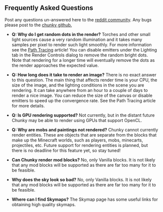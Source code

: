 Frequently Asked Questions
--------------------------
Post any questions un-answered here to the [reddit community][0].  Any bugs please post to the [chunky github.][1]


* **Q: Why do I get random dots in the render?**
  Torches and other small light sources cause a very random illumination and it
  takes many samples per pixel to render such light smoothly. For more
  information see the [Path Tracing][2] article! You can disable emitters
  under the Lighting tab in the Render Controls dialog to remove the random
  bright dots. Note that rendering for a longer time will eventually remove the
  dots as the render approaches the expected value.

* **Q: How long does it take to render an image?**
  There is no exact answer to this question. The main thing that affects render
  time is your CPU, the size of the image, and the lighting conditions in the
  scene you are rendering. It can take anywhere from an hour to a couple of
  days to render a nice image. You can reduce the size of the canvas or disable
  emitters to speed up the convergence rate. See the Path Tracing article for
  more details.

* **Q: Is GPU rendering supported?**
  Not currently, but in the distant future Chunky may be able to render using
  GPUs that support OpenCL.

* **Q: Why are mobs and paintings not rendered?**
  Chunky cannot currently render entities. These are objects that are separate from the blocks that make up the Minecraft worlds, such as players, mobs, minecarts, projectiles, etc. Future support for rendering entities is planned, but there is no deadline for this feature yet, so stay tuned!

* **Can Chunky render mod blocks?**
  No, only Vanilla blocks. It is not likely that any mod blocks will be supported as there are far too many for it to be feasible.

* **Why does the sky look so bad?**
  No, only Vanilla blocks. It is not likely that any mod blocks will be supported as there are far too many for it to be feasible.

* **Where can I find Skymaps?**
  The Skymap page has some useful links for obtaining high quality skymaps.


[0]:http://www.reddit.com/r/chunky
[1]:https://github.com/llbit/chunky
[2]:path_tracing.html
